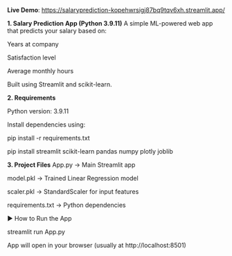 **Live Demo**:
https://salaryprediction-kopehwrsigj87bq9tqv6xh.streamlit.app/


**1. Salary Prediction App (Python 3.9.11)**
A simple ML-powered web app that predicts your salary based on:

Years at company

Satisfaction level

Average monthly hours

Built using Streamlit and scikit-learn.

**2. Requirements**

Python version: 3.9.11

Install dependencies using:

pip install -r requirements.txt

pip install streamlit scikit-learn pandas numpy plotly joblib

**3. Project Files**
App.py → Main Streamlit app

model.pkl → Trained Linear Regression model

scaler.pkl → StandardScaler for input features

requirements.txt → Python dependencies

▶️ How to Run the App

streamlit run App.py

App will open in your browser (usually at http://localhost:8501)


